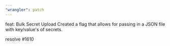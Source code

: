 ```yaml
---
"wrangler": patch
---
```


feat: Bulk Secret Upload
Created a flag that allows for passing in a JSON file with key/value's of secrets.

resolve #1610
